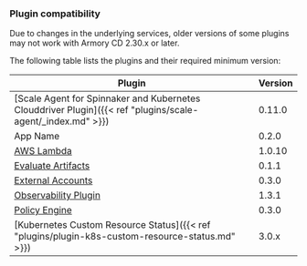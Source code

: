 ### Plugin compatibility

Due to changes in the underlying services, older versions of some plugins may not work with Armory CD 2.30.x or later.

The following table lists the plugins and their required minimum version:

| Plugin                                                                                                     | Version |
|------------------------------------------------------------------------------------------------------------|---------|
| [Scale Agent for Spinnaker and Kubernetes Clouddriver Plugin]({{< ref "plugins/scale-agent/_index.md" >}}) | 0.11.0  |
| App Name                                                                                                   | 0.2.0   |
| [AWS Lambda](https://github.com/spinnaker-plugins/aws-lambda-deployment-plugin-spinnaker/releases)         | 1.0.10  |
| [Evaluate Artifacts](https://github.com/armory-plugins/evaluate-artifacts-releases/releases)               | 0.1.1   |
| [External Accounts](https://github.com/armory-plugins/external-accounts/releases)                          | 0.3.0   |
| [Observability Plugin](https://github.com/armory-plugins/armory-observability-plugin/releases)             | 1.3.1   |
| [Policy Engine](https://github.com/armory-plugins/policy-engine-releases/releases)                         | 0.3.0   |
| [Kubernetes Custom Resource Status]({{< ref "plugins/plugin-k8s-custom-resource-status.md" >}})            | 3.0.x   |

